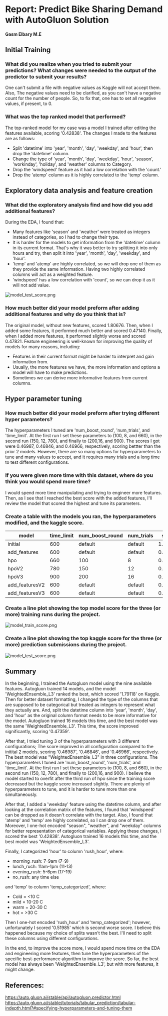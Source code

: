 # Report: Predict Bike Sharing Demand with AutoGluon Solution
#### Gasm Elbary M.E

## Initial Training
### What did you realize when you tried to submit your predictions? What changes were needed to the output of the predictor to submit your results?

One can't submit a file with negative values as Kaggle will not accept them. Also, The negative values need to be clarified, as you can't have a negative count for the number of people. So, to fix that, one has to set all negative values, if present, to 0.

### What was the top ranked model that performed?
The top-ranked model for my case was a model I trained after editing the features available, scoring '0.42838'. The changes I made to the features are as follows:
- Split 'datetime' into 'year', 'month', 'day', 'weekday', and 'hour', then drop the 'datetime' column.
- Change the type of 'year', 'month', 'day', 'weekday', 'hour', 'season', 'workinday', 'holiday', and 'weather' columns to Category.
- Drop the 'windspeed' feature as it had a low correlation with the 'count.'
- Drop the 'atemp' column as it is highly correlated to the 'temp' column.

## Exploratory data analysis and feature creation
### What did the exploratory analysis find and how did you add additional features?
During the EDA, I found that:
- Many features like 'season' and 'weather' were treated as integers instead of categories, so I had to change their type.
- It is harder for the models to get information from the 'datetime' column in its current format. That's why it was better to try splitting it into only hours and try, then split it into 'year', 'month', 'day', 'weekday', and 'hour'.
- 'temp' and 'atemp' are highly correlated, so we will drop one of them as they provide the same information. Having two highly correlated columns will act as a weighted feature.
- 'windspeed' has a low correlation with 'count', so we can drop it as it will not add value.

![model_test_score.png](img/corr_matrix.png)

### How much better did your model preform after adding additional features and why do you think that is?
The original model, without new features, scored 1.80676. Then, when I added some features, it performed much better and scored 0.47140. Finally, when I added more features, it performed slightly worse and scored 0.47821. Feature engineering is well-known for improving the quality of models for many reasons, including:
- Features in their current format might be harder to interpret and gain information from.
- Usually, the more features we have, the more information and options a model will have to make predictions.
- Sometimes we can derive more informative features from current columns.

## Hyper parameter tuning
### How much better did your model preform after trying different hyper parameters?
The hyperparameters I tuned are 'num_boost_round', 'num_trials', and 'time_limit'. At the first run I set these parameters to (100, 8, and 660), in the second run (150, 12, 780), and finally to (200,16, and 900). The scores I got were 0.46987, 0.46846, and 0.46966, respectively, scoring bettter than the prior 2 models. However, there are so many options for hyperparameters to tune and many values to accept, and it requires many trials and a long time to test different configurations.


### If you were given more time with this dataset, where do you think you would spend more time?
I would spend more time manipulating and trying to engineer more features. Then, as I see that I reached the best score with the added features, I'll review the model that scored the highest and tune its parameters.

### Create a table with the models you ran, the hyperparameters modified, and the kaggle score.
|model|time_limit|num_boost_round|num_trials|score|
|--|--|--|--|--|
|initial|600|default|default|1.79118|
|add_features|600|default|default|0.47359|
|hpo|660|100|8|0.46987|
|hpoV2|780|150|12|0.46846|
|hpoV3|900|200|16|0.46966|
|add_featuresV2|600|default|default|0.42838|
|add_featuresV3|600|default|default|0.51985|
   
### Create a line plot showing the top model score for the three (or more) training runs during the project.
![model_train_score.png](img/model_train_score.png)

### Create a line plot showing the top kaggle score for the three (or more) prediction submissions during the project.
![model_test_score.png](img/model_train_eval_score.png)

## Summary
In the beginning, I trained the Autogluon model using the nine available features. Autogluon trained 14 models, and the model 'WeightedEnsemble_L3' ranked the best, which scored '1.79118' on Kaggle. Then for better dataset formatting, I changed the type of the columns that are supposed to be categorical but treated as integers to represent what they actually are. And, split the datetime column into 'year', 'month', 'day', and 'hour' as the original column format needs to be more informative for the model. Autogluon trained 16 models this time, and the best model was the same 'WeightedEnsemble_L3'. This time, the score improved significantly, scoring '0.47359'. 

After that, I tried tuning 3 of the hyperparameters with 3 different configurations; The score improved in all configuration compared to the initital 2 models, scoring '0.46987', '0.46846', and '0.46966', respectively. The best model was "WeightedEnsemble_L3" in three configurations. The hyperparameters I tuned are 'num_boost_round', 'num_trials', and 'time_limit'. At the first run I set these parameters to (100, 8, and 660), in the second run (150, 12, 780), and finally to (200,16, and 900). I believe the model started to overfit after the third run of hpo since the training score decreased but the kaggle score increased slightly. There are plenty of hyperparameters to tune, and it is harder to tune more than one simultaneously.

After that, I added a 'weekday' feature using the datetime column, and after looking at the correlation matrix of the features, I found that 'windspeed' can be dropped as it doesn't correlate with the target. Also, I found that 'atemp' and 'temp' are highly correlated, so I can drop one of them. Moreover, I one-hot encoded "season", "weather", and "weekday" columns for better representation of categorical variables. Applying these changes, I scored the best '0.42838'. Autogluon trained 16 models this time, and the best model was 'WeightedEnsemble_L3'.

Finally, I categorized  'hour' to column 'rush_hour', where:
- morning_rush: 7-9am (7-9)
- lunch_ruch: 11am-1pm (11-13)
- evening_rush: 5-6pm (17-19)
- no_rush: any time else
    
and 'temp' to column 'temp_categorized', where:
- Cold = <10 C
- mild = 10-20 C
- warm = 20-30 C
- hot = >30 C
    
Then I one-hot encoded 'rush_hour' and 'temp_categorized'; however, unfortunately I scored '0.51985' which is second worse score. I believe this happened because my choice of splits wasn't the best. I'll need to split these columns using different configurations.

In the end, to improve the score more, I would spend more time on the EDA and engineering more features, then tune the hyperparameters of the specific best-performance algorithm to improve the score. So far, the best model has always been 'WeightedEnsemble_L3', but with more features, it might change.


## References:
https://auto.gluon.ai/stable/api/autogluon.predictor.html
https://auto.gluon.ai/stable/tutorials/tabular_prediction/tabular-indepth.html?#specifying-hyperparameters-and-tuning-them
